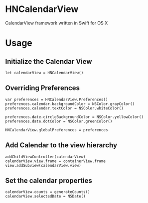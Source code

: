 # HNCalendarView
CalendarView framework written in Swift for OS X

# Usage

## Initialize the Calendar View

```
let calendarView = HNCalendarView()
```

## Overriding Preferences

```
var preferences = HNCalendarView.Preferences()
preferences.calendar.backgroundColor = NSColor.grayColor()
preferences.calendar.textColor = NSColor.whiteColor()

preferences.date.circleBackgroundColor = NSColor.yellowColor()
preferences.date.dotColor = NSColor.greenColor()

HNCalendarView.globalPreferences = preferences
```

## Add Calendar to the view hierarchy

```
addChildViewController(calendarView)
calendarView.view.frame = containerView.frame
view.addSubview(calendarView.view)
```

## Set the calendar properties

```
calendarView.counts = generateCounts()
calendarView.selectedDate = NSDate()
```

